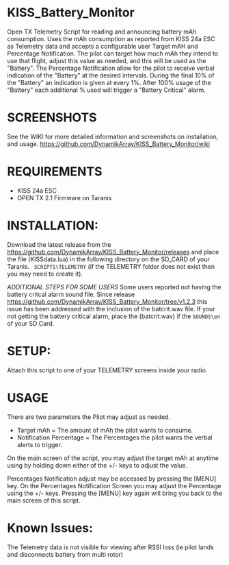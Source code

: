 
# KISS_Battery_Monitor
Open TX Telemetry Script for reading and announcing battery mAh consumption.  Uses the mAh consumption as reported from KISS 24a ESC as Telemetry data and accepts a configurable user Target mAH and Percentage Notification.  The pilot can target how much mAh they intend to use that flight, adjust this value as needed, and this will be used as the "Battery".  The Percentage Notification allow for the pilot to receive verbal indication of the "Battery" at the desired intervals.  During the final 10% of the "Battery" an indication is given at every 1%.   After 100% usage of the "Battery" each additional % used will trigger a "Battery Critical" alarm.

# SCREENSHOTS
See the WIKI for more detailed information and screenshots on installation, and usage.  https://github.com/DynamikArray/KISS_Battery_Monitor/wiki


# REQUIREMENTS
* KISS 24a ESC
* OPEN TX 2.1 Firmware on Taranis

# INSTALLATION:
Download the latest release from the https://github.com/DynamikArray/KISS_Battery_Monitor/releases and place the file (KISSdata.lua) in the following directory on the SD_CARD of your Taranis.
``` SCRIPTS\TELEMETRY```  (if the TELEMETRY folder does not exist then you may need to create it).  

*ADDITIONAL STEPS FOR SOME USERS*
Some users reported not having the battery critcal alarm sound file.  Since release  https://github.com/DynamikArray/KISS_Battery_Monitor/tree/v1.2.3 this issue has been addressed with the inclusion of the batcrit.wav file.  If your not getting the battery critical alarm, place the (batcrit.wav) if the  ``` SOUNDS\en ``` of your SD Card.
 

# SETUP:
Attach this script to one of your TELEMETRY screens inside your radio.

# USAGE
There are two parameters the Pilot may adjust as needed.
* Target mAh = The amount of mAh the pilot wants to consume.  
* Notification Percentage = The Percentages the pilot wants the verbal alerts to trigger.

On the main screen of the script, you may adjust the target mAh at anytime using by holding down either of the +/- keys to adjust the value.

Percentages Notification adjust may be accessed by pressing the [MENU] key.  On the Percentages Notification Screen you may adjust the Percentage using the +/- keys.  Pressing the [MENU] key again will bring you back to the main screen of this script.

# Known Issues:
The Telemetry data is not visible for viewing after RSSI loss (ie pilot lands and disconnects battery from multi rotor)
